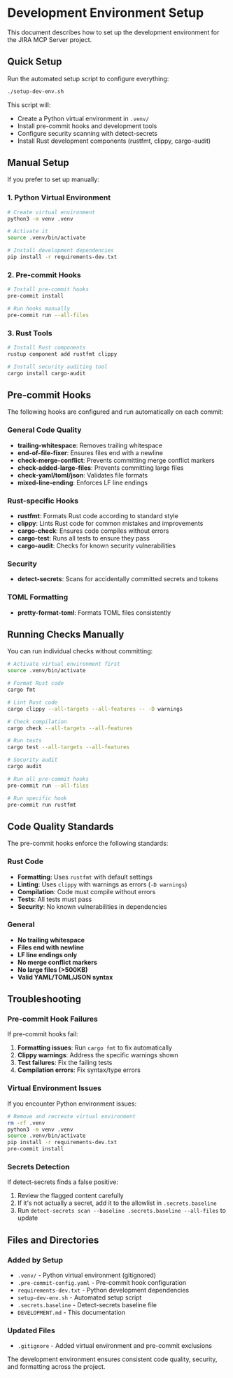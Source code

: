 # Development Environment Setup

This document describes how to set up the development environment for the JIRA MCP Server project.

## Quick Setup

Run the automated setup script to configure everything:

```bash
./setup-dev-env.sh
```

This script will:
- Create a Python virtual environment in `.venv/`
- Install pre-commit hooks and development tools
- Configure security scanning with detect-secrets
- Install Rust development components (rustfmt, clippy, cargo-audit)

## Manual Setup

If you prefer to set up manually:

### 1. Python Virtual Environment

```bash
# Create virtual environment
python3 -m venv .venv

# Activate it
source .venv/bin/activate

# Install development dependencies
pip install -r requirements-dev.txt
```

### 2. Pre-commit Hooks

```bash
# Install pre-commit hooks
pre-commit install

# Run hooks manually
pre-commit run --all-files
```

### 3. Rust Tools

```bash
# Install Rust components
rustup component add rustfmt clippy

# Install security auditing tool
cargo install cargo-audit
```

## Pre-commit Hooks

The following hooks are configured and run automatically on each commit:

### General Code Quality
- **trailing-whitespace**: Removes trailing whitespace
- **end-of-file-fixer**: Ensures files end with a newline
- **check-merge-conflict**: Prevents committing merge conflict markers
- **check-added-large-files**: Prevents committing large files
- **check-yaml/toml/json**: Validates file formats
- **mixed-line-ending**: Enforces LF line endings

### Rust-specific Hooks
- **rustfmt**: Formats Rust code according to standard style
- **clippy**: Lints Rust code for common mistakes and improvements
- **cargo-check**: Ensures code compiles without errors
- **cargo-test**: Runs all tests to ensure they pass
- **cargo-audit**: Checks for known security vulnerabilities

### Security
- **detect-secrets**: Scans for accidentally committed secrets and tokens

### TOML Formatting
- **pretty-format-toml**: Formats TOML files consistently

## Running Checks Manually

You can run individual checks without committing:

```bash
# Activate virtual environment first
source .venv/bin/activate

# Format Rust code
cargo fmt

# Lint Rust code
cargo clippy --all-targets --all-features -- -D warnings

# Check compilation
cargo check --all-targets --all-features

# Run tests
cargo test --all-targets --all-features

# Security audit
cargo audit

# Run all pre-commit hooks
pre-commit run --all-files

# Run specific hook
pre-commit run rustfmt
```

## Code Quality Standards

The pre-commit hooks enforce the following standards:

### Rust Code
- **Formatting**: Uses `rustfmt` with default settings
- **Linting**: Uses `clippy` with warnings as errors (`-D warnings`)
- **Compilation**: Code must compile without errors
- **Tests**: All tests must pass
- **Security**: No known vulnerabilities in dependencies

### General
- **No trailing whitespace**
- **Files end with newline**
- **LF line endings only**
- **No merge conflict markers**
- **No large files (>500KB)**
- **Valid YAML/TOML/JSON syntax**

## Troubleshooting

### Pre-commit Hook Failures

If pre-commit hooks fail:

1. **Formatting issues**: Run `cargo fmt` to fix automatically
2. **Clippy warnings**: Address the specific warnings shown
3. **Test failures**: Fix the failing tests
4. **Compilation errors**: Fix syntax/type errors

### Virtual Environment Issues

If you encounter Python environment issues:

```bash
# Remove and recreate virtual environment
rm -rf .venv
python3 -m venv .venv
source .venv/bin/activate
pip install -r requirements-dev.txt
pre-commit install
```

### Secrets Detection

If detect-secrets finds a false positive:

1. Review the flagged content carefully
2. If it's not actually a secret, add it to the allowlist in `.secrets.baseline`
3. Run `detect-secrets scan --baseline .secrets.baseline --all-files` to update

## Files and Directories

### Added by Setup
- `.venv/` - Python virtual environment (gitignored)
- `.pre-commit-config.yaml` - Pre-commit hook configuration
- `requirements-dev.txt` - Python development dependencies
- `setup-dev-env.sh` - Automated setup script
- `.secrets.baseline` - Detect-secrets baseline file
- `DEVELOPMENT.md` - This documentation

### Updated Files
- `.gitignore` - Added virtual environment and pre-commit exclusions

The development environment ensures consistent code quality, security, and formatting across the project.
